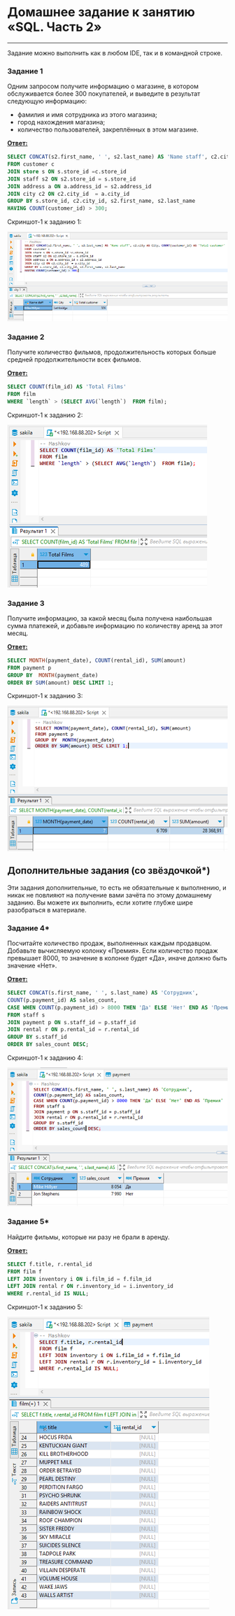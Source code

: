 # Домашнее задание к занятию «SQL. Часть 2»

---

Задание можно выполнить как в любом IDE, так и в командной строке.

### Задание 1

Одним запросом получите информацию о магазине, в котором обслуживается более 300 покупателей, и выведите в результат следующую информацию: 
- фамилия и имя сотрудника из этого магазина;
- город нахождения магазина;
- количество пользователей, закреплённых в этом магазине.


<ins>**Ответ:**</ins>
```sql
SELECT CONCAT(s2.first_name, ' ', s2.last_name) AS 'Name staff', c2.city AS City, COUNT(customer_id) AS 'Total customer'
FROM customer c
JOIN store s ON s.store_id =c.store_id
JOIN staff s2 ON s2.store_id = s.store_id 
JOIN address a ON a.address_id = s2.address_id
JOIN city c2 ON c2.city_id  = a.city_id
GROUP BY s.store_id, c2.city_id, s2.first_name, s2.last_name
HAVING COUNT(customer_id) > 300;
```
Скриншот-1 к заданию 1:

![Скриншот-1](https://github.com/alex31bel/sdb-homeworks/blob/main/img/12-4-1-1.PNG)


### Задание 2

Получите количество фильмов, продолжительность которых больше средней продолжительности всех фильмов.


<ins>**Ответ:**</ins>
```sql
SELECT COUNT(film_id) AS 'Total Films'
FROM film
WHERE `length` > (SELECT AVG(`length`)  FROM film);
```
Скриншот-1 к заданию 2:

![Скриншот-1](https://github.com/alex31bel/sdb-homeworks/blob/main/img/12-4-2-1.PNG)


### Задание 3

Получите информацию, за какой месяц была получена наибольшая сумма платежей, и добавьте информацию по количеству аренд за этот месяц.


<ins>**Ответ:**</ins>
```sql
SELECT MONTH(payment_date), COUNT(rental_id), SUM(amount)
FROM payment p
GROUP BY  MONTH(payment_date)
ORDER BY SUM(amount) DESC LIMIT 1;
```
Скриншот-1 к заданию 3:

![Скриншот-1](https://github.com/alex31bel/sdb-homeworks/blob/main/img/12-4-3-1.PNG)



## Дополнительные задания (со звёздочкой*)
Эти задания дополнительные, то есть не обязательные к выполнению, и никак не повлияют на получение вами зачёта по этому домашнему заданию. Вы можете их выполнить, если хотите глубже шире разобраться в материале.

### Задание 4*

Посчитайте количество продаж, выполненных каждым продавцом. Добавьте вычисляемую колонку «Премия». Если количество продаж превышает 8000, то значение в колонке будет «Да», иначе должно быть значение «Нет».


<ins>**Ответ:**</ins>
```sql
SELECT CONCAT(s.first_name, ' ', s.last_name) AS 'Сотрудник',
COUNT(p.payment_id) AS sales_count,
CASE WHEN COUNT(p.payment_id) > 8000 THEN 'Да' ELSE 'Нет' END AS 'Премия'
FROM staff s
JOIN payment p ON s.staff_id = p.staff_id
JOIN rental r ON p.rental_id = r.rental_id
GROUP BY s.staff_id
ORDER BY sales_count DESC;
```
Скриншот-1 к заданию 4:

![Скриншот-1](https://github.com/alex31bel/sdb-homeworks/blob/main/img/12-4-4-1.PNG)


### Задание 5*

Найдите фильмы, которые ни разу не брали в аренду.


<ins>**Ответ:**</ins>
```sql
SELECT f.title, r.rental_id
FROM film f
LEFT JOIN inventory i ON i.film_id = f.film_id
LEFT JOIN rental r ON r.inventory_id = i.inventory_id
WHERE r.rental_id IS NULL;
```
Скриншот-1 к заданию 5:

![Скриншот-1](https://github.com/alex31bel/sdb-homeworks/blob/main/img/12-4-5-1.PNG)

